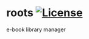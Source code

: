 roots [![License](http://img.shields.io/badge/License-Apache%202.0-brightgreen.svg)](http://www.apache.org/licenses/LICENSE-2.0.txt)
=====

e-book library manager
